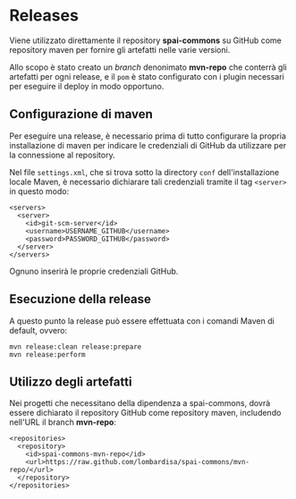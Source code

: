 # Releases

Viene utilizzato direttamente il repository __spai-commons__ su GitHub come repository maven per fornire gli artefatti nelle varie versioni.

Allo scopo è stato creato un _branch_ denonimato __mvn-repo__ che conterrà gli artefatti per ogni release, e il `pom` è stato configurato con i plugin necessari per eseguire il deploy in modo opportuno.

## Configurazione di maven

Per eseguire una release, è necessario prima di tutto configurare la propria installazione di maven per indicare le credenziali di GitHub da utilizzare per la connessione al repository.

Nel file `settings.xml`, che si trova sotto la directory `conf` dell'installazione locale Maven, è necessario dichiarare tali credenziali tramite il tag `<server>` in questo modo:

```
<servers>
  <server>
    <id>git-scm-server</id>  
    <username>USERNAME_GITHUB</username>  
    <password>PASSWORD_GITHUB</password>  
  </server>  
</servers>
```

Ognuno inserirà le proprie credenziali GitHub.

## Esecuzione della release

A questo punto la release può essere effettuata con i comandi Maven di default, ovvero:

```
mvn release:clean release:prepare 
mvn release:perform
```

## Utilizzo degli artefatti

Nei progetti che necessitano della dipendenza a spai-commons, dovrà essere dichiarato il repository GitHub come repository maven, includendo nell'URL il branch __mvn-repo__:

```
<repositories>
  <repository>
    <id>spai-commons-mvn-repo</id>
    <url>https://raw.github.com/lombardisa/spai-commons/mvn-repo/</url>
  </repository>
</repositories>
```
